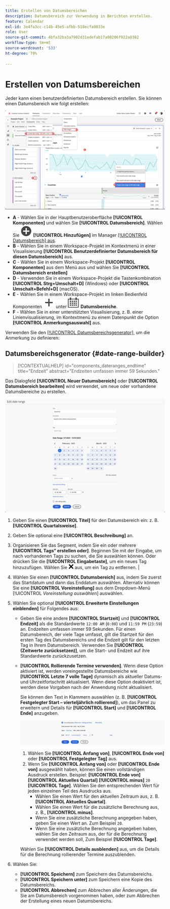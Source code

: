 ```yaml
---
title: Erstellen von Datumsbereichen
description: Datumsbereich zur Verwendung in Berichten erstellen.
feature: Calendar
exl-id: 3e4fa3cc-c14b-45e5-afbb-518ecfa0033e
role: User
source-git-commit: 4bfa32ba3a7902d31edefab17a00206f922a8382
workflow-type: tm+mt
source-wordcount: '533'
ht-degree: 79%

---
```


# Erstellen von Datumsbereichen


Jeder kann einen benutzerdefinierten Datumsbereich erstellen. Sie können einen Datumsbereich wie folgt erstellen:

![Erstellen einer Anmerkung](assets/create-date-range.png)

* **A** - Wählen Sie in der Hauptbenutzeroberfläche **[!UICONTROL Komponenten]** und wählen Sie **[!UICONTROL Datumsbereich]**. Wählen Sie ![AddCircle](/help/assets/icons/AddCircle.svg) **[!UICONTROL Hinzufügen]** im Manager [[!UICONTROL Datumsbereich] aus](/help/components/date-ranges/manage.md).
* **B** - Wählen Sie in einem Workspace-Projekt im Kontextmenü in einer Visualisierung **[!UICONTROL Benutzerdefinierter Datumsbereich für diesen Datumsbereich]** aus.
* **C** - Wählen Sie in einem Workspace-Projekt **[!UICONTROL Komponenten]** aus dem Menü aus und wählen Sie **[!UICONTROL Datumsbereich erstellen]**
* **D** - Verwenden Sie in einem Workspace-Projekt die Tastenkombination **[!UICONTROL Strg+Umschalt+D]** (Windows) oder **[!UICONTROL Umschalt+Befehl+D]** (macOS).
* **E** - Wählen Sie in einem Workspace-Projekt im linken Bedienfeld Komponenten ![Hinzufügen](/help/assets/icons/Add.svg) unter ![Kalender](/help/assets/icons/Calendar.svg) **Datumsbereiche**.
* **F** - Wählen Sie in einer unterstützten Visualisierung, z. B. einer Linienvisualisierung, im Kontextmenü zu einem Datenpunkt die Option **[!UICONTROL Anmerkungsauswahl]** aus.

Verwenden Sie den [[!UICONTROL Datumsbereichsgenerator]](#annotation-builder), um die Anmerkung zu definieren:

<!-- Should we really mention API here. If so, we can do it all over the place in the docs...
| **Use the [Customer Journey Analytics Annotations API](https://developer.adobe.com/cja-apis/docs/endpoints/annotations/)** | The Customer Journey Analytics Annotations APIs allow you to create, update, or retrieve annotations programmatically through Adobe Developer. These APIs use the same data and methods that Adobe uses inside the product UI. |
-->


## Datumsbereichsgenerator {#date-range-builder}

<!-- markdownlint-disable MD034 -->

>[!CONTEXTUALHELP]
>id="components_dateranges_endtime"
>title="Endzeit"
>abstract="Endzeiten umfassen immer 59 Sekunden."

<!-- markdownlint-enable MD034 -->




Das Dialogfeld **[!UICONTROL Neuer Datumsbereich]** oder **[!UICONTROL Datumsbereich bearbeiten]** wird verwendet, um neue oder vorhandene Datumsbereiche zu erstellen.

![Fenster „Anmerkungsdetails“ mit Feldern und Optionen, die im nächsten Abschnitt beschrieben werden.](assets/edit-date-range.png)


1. Geben Sie einen **[!UICONTROL Titel]** für den Datumsbereich ein: z. B. **[!UICONTROL Quartalsweise]**.
1. Geben Sie optional eine **[!UICONTROL Beschreibung]** an.
1. Organisieren Sie das Segment, indem Sie ein oder mehrere **[!UICONTROL Tags“ erstellen oder]**. Beginnen Sie mit der Eingabe, um nach vorhandenen Tags zu suchen, die Sie auswählen können. Oder drücken Sie die **[!UICONTROL Eingabetaste]**, um ein neues Tag hinzuzufügen. Wählen Sie ![CrossSize75](/help/assets/icons/CrossSize75.svg) aus, um ein Tag zu entfernen. |
1. Wählen Sie einen **[!UICONTROL Datumsbereich]** aus, indem Sie zuerst das Startdatum und dann das Enddatum auswählen.
Alternativ können Sie eine **[!UICONTROL Voreinstellung]** aus dem Dropdown-Menü [!UICONTROL *Voreinstellung auswählen*] auswählen.

1. Wählen Sie optional **[!UICONTROL Erweiterte Einstellungen einblenden]** für Folgendes aus:

   * Geben Sie eine andere **[!UICONTROL Startzeit]** und **[!UICONTROL Endzeit]** als die Standardwerte `12:00 AM` (`0:00`) und `11:59 PM` (`23:59`) an. Endzeiten umfassen immer 59 Sekunden. Für einen Datumsbereich, der viele Tage umfasst, gilt die Startzeit für den ersten Tag des Datumsbereichs und die Endzeit gilt für den letzten Tag in Ihrem Datumsbereich. Verwenden Sie **[!UICONTROL (Zeitwerte zurücksetzen)]**, um die Start- und Endzeit auf ihre Standardwerte zurückzusetzen.
   * **[!UICONTROL Rollierende Termine verwenden]**. Wenn diese Option aktiviert ist, werden voreingestellte Datumsbereiche wie **[!UICONTROL Letzte 7 volle Tage]** dynamisch als aktueller Datums- und Uhrzeitfortschritt aktualisiert. Wenn diese Option deaktiviert ist, werden diese Vorgaben nach der Anwendung nicht aktualisiert.

     Sie können den Text in Klammern auswählen (z. B. **[!UICONTROL Festgelegter Start – vierteljährlich rollierend]**), um das Panel zu erweitern und Details für **[!UICONTROL Start]** und **[!UICONTROL Ende]** anzugeben.

     ![Rollierende Termine](assets/rolliing-dates.png)

      1. Wählen Sie **[!UICONTROL Anfang von]**, **[!UICONTROL Ende von]** oder **[!UICONTROL Festgelegter Tag]** aus.
      1. Wenn Sie **[!UICONTROL Anfang von]** oder **[!UICONTROL Ende von]** ausgewählt haben, können Sie einen vollständigen Ausdruck erstellen. Beispiel: **[!UICONTROL Ende von]** **[!UICONTROL Aktuelles Quartal]** **[!UICONTROL minus]** `20` **[!UICONTROL Tage]**. Wählen Sie den entsprechenden Wert für jeden einzelnen Teil des Ausdrucks aus.
         * Wählen Sie einen Wert für den aktuellen Zeitraum aus, z. B. **[!UICONTROL Aktuelles Quartal]**.
         * Wählen Sie einen Wert für die zusätzliche Berechnung aus, z. B., **[!UICONTROL minus]**.
         * Wenn Sie eine zusätzliche Berechnung angegeben haben, geben Sie einen Wert an. Zum Beispiel `20`.
         * Wenn Sie eine zusätzliche Berechnung angegeben haben, wählen Sie den Zeitraum aus, der für die Berechnung verwendet werden soll, Zum Beispiel **[!UICONTROL Tage]**.

     Wählen Sie **[!UICONTROL Details ausblenden]** aus, um die Details für die Berechnung rollierender Termine auszublenden.

1. Wählen Sie:
   * **[!UICONTROL Speichern]** zum Speichern des Datumsbereichs.
   * **[!UICONTROL Speichern unter]** zum Speichern eine Kopie des Datumsbereichs.
   * **[!UICONTROL Abbrechen]** zum Abbrechen aller Änderungen, die Sie am Datumsbereich vorgenommen haben, oder zum Abbrechen der Erstellung eines neuen Datumsbereichs.


<!--


You can create a date range using either of the following two methods:

* Directly in a workspace project by clicking the '`+`' button next to the list of date range components on the left
* Within the date range manager

To create a date range in the date range manager:

1. Log in to [analytics.adobe.com](https://analytics.adobe.com) using your AdobeID credentials.
1. Navigate to [!UICONTROL Components] > [!UICONTROL Date Ranges].
1. Click the [!UICONTROL Add] button to open the modal window that creates a date range.

## Create a date range modal window

The modal window has four fields you can edit:

* **Date range**: The date range you want for this component.
* **Title**: The name you want for this component. The title is used in workspace projects.
* **Description**: The description you want for this component. The description is seen when clicking the ![i](../assets/i.png) icon.
* **Tags**: Use tags to organize your date ranges. A date range can belong to multiple tags.

## Selecting a date range

When clicking the date range in the modal window, you have several options:

* **Calendar**: Select the start and end date.
* **Use rolling dates**: Check this box if you want the date range to change as time goes on. Do not check this box if you want your date range to remain static.
* **Select preset**: Use this drop-down selection if you want a custom date range based on a range that Adobe offers by default. When you select a preset, you can further customize the date range to suit your needs. It does not affect the preset that Adobe offers.

## Rolling date ranges

If you want a rolling date range, you can customize when it rolls. You can control when the start and end dates roll independently of each other.

* **When the date starts**: Choose if the date starts at the beginning of a time period, at the end of a time period, or use a fixed day.
* **The time period to use**: Choose how often the date range rolls. You can have it roll every day, every week, every month, every quarter, or every year.
* **Offset**: Choose the offset of the date range. You can add or subtract days, weeks, months, quarters, or years.

## Rolling date examples

Some date ranges can be useful in certain reports.

Year-to-date:

```text
Start: Start of current year
End: End of current day
```

Last Thursday to this Thursday:

```text
Start: Start of current week minus 3 days
End: Start of current week plus 4 days
```

Fiscal year (for example, if a fiscal year starts in December)

```text
Start: Start of current year minus 1 month
End: End of current year minus 1 month
```


-->
